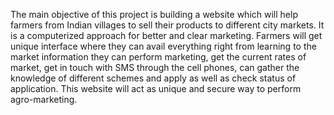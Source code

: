 The main objective of this project is building a website which will help farmers from Indian villages to sell their products to different city markets. It is a computerized approach for better and clear marketing.
Farmers will get unique interface where they can avail everything right from learning to the  market information they can perform marketing, get the current rates of market, get in touch with SMS through the cell phones, can gather the knowledge of different schemes and apply as well as check status of application.
This website will act as unique and secure way to  perform agro-marketing.
